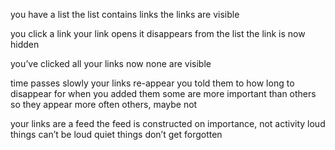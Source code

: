 you have a list
the list contains links
the links are visible

you click a link
your link opens
it disappears from the list
the link is now hidden

you’ve clicked all your links
now none are visible



time passes
slowly your links re-appear
you told them to how long to disappear for when you added them
some are more important than others so they appear more often
others, maybe not



your links are a feed
the feed is constructed on importance, not activity
loud things can’t be loud
quiet things don’t get forgotten

